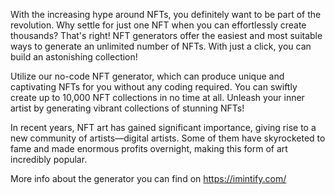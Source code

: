 With the increasing hype around NFTs, you definitely want to be part of the revolution. Why settle for just one NFT when you can effortlessly create thousands? That's right! NFT generators offer the easiest and most suitable ways to generate an unlimited number of NFTs. With just a click, you can build an astonishing collection!

Utilize our no-code NFT generator, which can produce unique and captivating NFTs for you without any coding required. You can swiftly create up to 10,000 NFT collections in no time at all. Unleash your inner artist by generating vibrant collections of stunning NFTs!

In recent years, NFT art has gained significant importance, giving rise to a new community of artists—digital artists. Some of them have skyrocketed to fame and made enormous profits overnight, making this form of art incredibly popular.

More info about the generator you can find on https://imintify.com/
